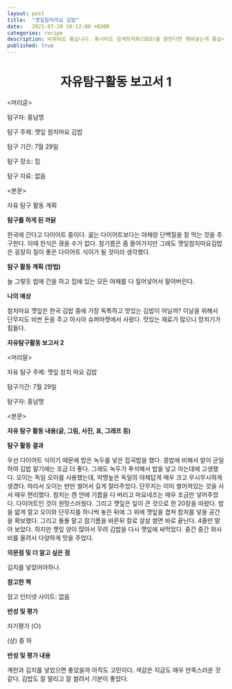 ```yaml
---
layout: post
title:  "깻잎참치마요 김밥"
date:   2021-07-29 10:12:00 +0200
categories: recipe
description: 비워둬도 좋습니다. 혹시라도 검색최적화(SEO)를 원한다면 채워넣는게 좋습니다.
published: true
---
```

<h1 style='text-align:center;font-weight:bold;'>자유탐구활동 보고서 1</h1>  


<머리글>  

탐구자: 홍남명  

탐구  주제: 깻잎 참치마요 김밥  

탐구 기간: 7월 29일  

탐구 장소: 집  

탐구 자료: 없음  
 
<본문>    


자유 탐구 활동 계획  

**탐구를 하게 된  까닭**  

한국에 간다고 다이어트 중이다. 굶는 다이어트보다는 야채랑 단백질을 잘 먹는 것을 추구한다. 이때 한식은 끊을 수가 없다. 참기름은 좀 들어가지만 그래도 깻잎참치마요김밥은 굉장히 질이 좋은 다이어트 식이가 될 것이라 생각했다.  

**탐구 활동 계획 (방법)**     


늘 그렇듯 밥에 간을 하고 집에 있는 모든 야채를 다 짚어넣어서 말아버린다.  

**나의 예상**  

참치마요 깻잎은 한국 김밥 중에 가장 독특하고 맛있는 김밥이 아닐까? 이날을 위해서 단무지도 비싼 돈을 주고 아시아 슈퍼마켓에서 사왔다. 맛있는 재료가 많으니 망치기가 힘들다.    


 

**자유탐구활동 보고서 2**  

<머리말>  

자유 탐구  주제: 깻잎 참치 마요 김밥  

탐구기간: 7월 29일  

탐구자: 홍남명    


<본문>  

**자유 탐구 활동 내용(글, 그림, 사진, 표, 그래프 등)**  



**탐구 활동  결과**  

우선 다이어트 식이기 때문에 밥은 녹두를 넣은 잡곡밥을 했다. 콩밥에 비해서 알이 균일하여 김밥 말기에는 조금 더 좋다. 그래도 녹두가 푸석해서 밥을 넣고 마는데에 고생했다. 오이는 독일 오이를 사용했는데, 악명높은 독일의 야채답게 매우 크고 무시무시하게 생겼다. 따라서 오이는 반만 썰어서 길게 잘라주었다. 단무지는 이미 썰어져있는 것을 사서 매우 편리했다. 참치는 캔 안에 기름을 다 버리고 마요네즈는 매우 조금만 넣어주었다. 다이어트인 것이 원망스러웠다. 그리고 깻잎은 잎이 큰 것으로 한 20장을 따왔다. 밥을 얇게 깔고 오이와 단무지를 하나씩 놓은 뒤에 그 위에 깻잎을 겹쳐 참치를 넣을 공간을 확보했다. 그리고 돌돌 말고 참기름을 바른뒤 칼로 살살 썰면 바로 끝난다. 4줄만 말아 보았다. 하지만 깻잎 양이 많아서 무려 김밥을 다시 깻잎에 싸먹었다. 중간 중간 와사비를 올려서 다양하게 맛을 주었다.    

  
**의문점 및  더 알고  싶은 점**   

김치를 넣었어야하나.  

  
**참고한 책**  

참고  인터넷  사이트: 없음  

  
**반성 및 평가**  

자기평가 (○)  

(상) 중 하    


**반성 및 평가 내용**  


계란과 김치를 넣었으면 좋았을까 아직도 고민이다. 색감은 지금도 매우 만족스러운 것 같다. 김밥도 잘 말리고 잘 썰려서 기분이 좋았다.  

